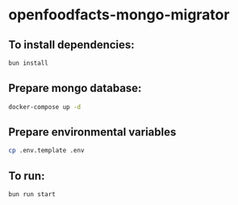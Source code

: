 # openfoodfacts-mongo-migrator

## To install dependencies:

```bash
bun install
```

## Prepare mongo database:

```bash
docker-compose up -d
```

## Prepare environmental variables

```bash
cp .env.template .env
```

## To run:

```bash
bun run start
```
